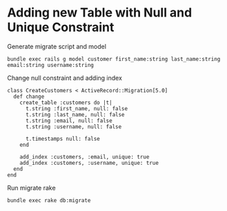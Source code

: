 # Adding new Table with Null and Unique Constraint

Generate migrate script and model
```
bundle exec rails g model customer first_name:string last_name:string email:string username:string
```

Change null constraint and adding index 
```
class CreateCustomers < ActiveRecord::Migration[5.0]
  def change
    create_table :customers do |t|
      t.string :first_name, null: false
      t.string :last_name, null: false
      t.string :email, null: false
      t.string :username, null: false

      t.timestamps null: false
    end

    add_index :customers, :email, unique: true
    add_index :customers, :username, unique: true
  end
end
```

Run migrate rake
```
bundle exec rake db:migrate
```
